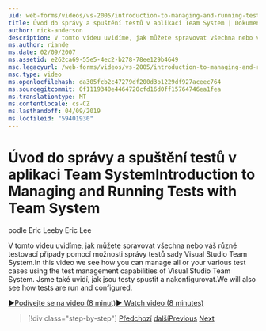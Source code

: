 ```yaml
---
uid: web-forms/videos/vs-2005/introduction-to-managing-and-running-tests-with-team-system
title: Úvod do správy a spuštění testů v aplikaci Team System | Dokumentace Microsoftu
author: rick-anderson
description: V tomto videu uvidíme, jak můžete spravovat všechna nebo váš různé testovací případy pomocí možnosti správy testů sady Visual Studio Team System. Budeme se také zobrazí...
ms.author: riande
ms.date: 02/09/2007
ms.assetid: e262ca69-55e5-4ec2-b278-78ee129b4649
msc.legacyurl: /web-forms/videos/vs-2005/introduction-to-managing-and-running-tests-with-team-system
msc.type: video
ms.openlocfilehash: da305fcb2c47279df200d3b1229df927aceec764
ms.sourcegitcommit: 0f1119340e4464720cfd16d0ff15764746ea1fea
ms.translationtype: MT
ms.contentlocale: cs-CZ
ms.lasthandoff: 04/09/2019
ms.locfileid: "59401930"
---
```

# <a name="introduction-to-managing-and-running-tests-with-team-system"></a><span data-ttu-id="1a9bd-104">Úvod do správy a spuštění testů v aplikaci Team System</span><span class="sxs-lookup"><span data-stu-id="1a9bd-104">Introduction to Managing and Running Tests with Team System</span></span>

<span data-ttu-id="1a9bd-105">podle Eric Lee</span><span class="sxs-lookup"><span data-stu-id="1a9bd-105">by Eric Lee</span></span>

<span data-ttu-id="1a9bd-106">V tomto videu uvidíme, jak můžete spravovat všechna nebo váš různé testovací případy pomocí možnosti správy testů sady Visual Studio Team System.</span><span class="sxs-lookup"><span data-stu-id="1a9bd-106">In this video we see how you can manage all or your various test cases using the test management capabilities of Visual Studio Team System.</span></span> <span data-ttu-id="1a9bd-107">Jsme také uvidí, jak jsou testy spustit a nakonfigurovat.</span><span class="sxs-lookup"><span data-stu-id="1a9bd-107">We will also see how tests are run and configured.</span></span>

[<span data-ttu-id="1a9bd-108">&#9654;Podívejte se na video (8 minut)</span><span class="sxs-lookup"><span data-stu-id="1a9bd-108">&#9654; Watch video (8 minutes)</span></span>](https://channel9.msdn.com/Blogs/ASP-NET-Site-Videos/introduction-to-managing-and-running-tests-with-team-system)

> [!div class="step-by-step"]
> <span data-ttu-id="1a9bd-109">[Předchozí](introduction-to-manual-testing-with-team-system.md)
> [další](measuring-the-business-value-of-ajax.md)</span><span class="sxs-lookup"><span data-stu-id="1a9bd-109">[Previous](introduction-to-manual-testing-with-team-system.md)
[Next](measuring-the-business-value-of-ajax.md)</span></span>
